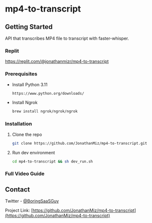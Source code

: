 # mp4-to-transcript

<!-- GETTING STARTED -->
## Getting Started

API that transcribes MP4 file to transcript with faster-whisper.

### Replit

https://replit.com/@jonathanmizr/mp4-to-transcript


### Prerequisites

* Install Python 3.11
  ```sh
  https://www.python.org/downloads/
  ```
* Install Ngrok
    ```sh
   brew install ngrok/ngrok/ngrok
    ```
### Installation

1. Clone the repo
   ```sh
   git clone https://github.com/JonathanMiz/mp4-to-transcript.git
   ```
2. Run dev environment
   ```sh
   cd mp4-to-transcript && sh dev_run.sh
   ```

### Full Video Guide

[]()


<!-- CONTACT -->
## Contact

Twitter - [@BoringSaaSGuy](https://twitter.com/your_username)

Project Link: [https://github.com/JonathanMiz/mp4-to-transcript](https://github.com/JonathanMiz/mp4-to-transcript)



